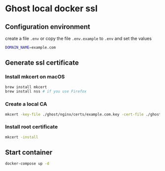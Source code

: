 # Ghost local docker ssl

## Configuration environment

create a file `.env` or copy the file `.env.example` to `.env` and set the values

```bash
DOMAIN_NAME=example.com
```

## Generate ssl certificate

### Install mkcert on macOS

```bash
brew install mkcert
brew install nss # if you use Firefox
```

### Create a local CA

```bash
mkcert -key-file ./ghost/nginx/certs/example.com.key -cert-file ./ghost/nginx/certs/example.com.crt example.com
```

### Install root certificate

```bash
mkcert -install
````

## Start container

```bash
docker-compose up -d
```
